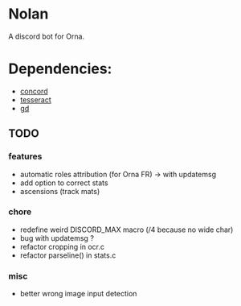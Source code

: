 # Nolan
A discord bot for Orna.

# Dependencies:
- [concord](https://github.com/Cogmasters/concord)
- [tesseract](https://github.com/tesseract-ocr/tesseract)
- [gd](https://github.com/libgd/libgd)

## TODO

### features
- automatic roles attribution (for Orna FR) -> with updatemsg
- add option to correct stats
- ascensions (track mats)

### chore
- redefine weird DISCORD_MAX macro (/4 because no wide char)
- bug with updatemsg ?
- refactor cropping in ocr.c
- refactor parseline() in stats.c

### misc
- better wrong image input detection
